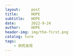 ```yaml
---
layout:     post
title:      HOPE
subtitle:   HOPE
date:       2022-9-24
author:     HOPE
header-img: img/the-first.png
catalog: ture
tags:
    - 研究发现
---
```


